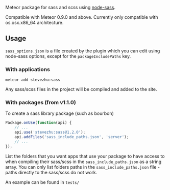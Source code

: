 Meteor package for sass and scss using [node-sass](https://github.com/sass/node-sass).

Compatible with Meteor 0.9.0 and above.
Currently only compatible with os.osx.x86_64 architecture.


## Usage

`sass_options.json` is a file created by the plugin which you can edit using node-sass options, except for the `packageIncludePaths` key.

### With applications

`meteor add stevezhu:sass`

Any sass/scss files in the project will be compiled and added to the site.

### With packages (from v1.1.0)

To create a sass library package (such as bourbon)

```javascript
Package.onUse(function(api) {
	// ...
	api.use('stevezhu:sass@1.2.0');
	api.addFiles('sass_include_paths.json', 'server');
	// ...
});
```
List the folders that you want apps that use your package to have access to when compiling their sass/scss in the `sass_include_paths.json` as a string array.
You can only list folders paths in the `sass_include_paths.json` file - paths directly to the sass/scss do not work.


An example can be found in `tests/`
